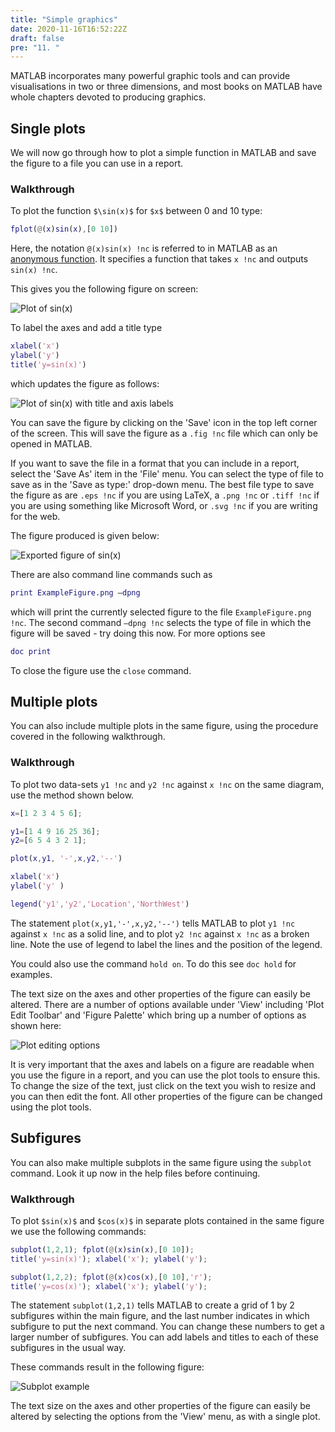 ```yaml
---
title: "Simple graphics"
date: 2020-11-16T16:52:22Z
draft: false
pre: "11. "
---
```



MATLAB incorporates many powerful graphic tools and can provide visualisations in two or three dimensions, and most books on MATLAB have whole chapters devoted to producing graphics.


## Single plots

We will now go through how to plot a simple function in MATLAB and save the figure to a file you can use in a report.

### Walkthrough

To plot the function `$\sin(x)$` for `$x$` between 0 and 10 type:

```matlab
fplot(@(x)sin(x),[0 10])
```

Here, the notation `@(x)sin(x) !nc` is referred to in MATLAB as an [anonymous function](https://uk.mathworks.com/help/matlab/matlab_prog/anonymous-functions.html).
It specifies a function that takes `x !nc` and outputs `sin(x) !nc`.

This gives you the following figure on screen:

![Plot of sin(x)](/ScientificComputingInMatlab/images/unit_01/1_11_1.png?classes=matlab-screenshot-40)


To label the axes and add a title type

```matlab
xlabel('x')
ylabel('y')
title('y=sin(x)')
```

which updates the figure as follows:

![Plot of sin(x) with title and axis labels](/ScientificComputingInMatlab/images/unit_01/1_11_2.png?classes=matlab-screenshot-40)


You can save the figure by clicking on the 'Save' icon in the top left corner of the screen.
This will save the figure as a `.fig !nc` file which can only be opened in MATLAB.

If you want to save the file in a format that you can include in a report, select the 'Save As' item in the 'File' menu.
You can select the type of file to save as in the 'Save as type:' drop-down menu.
The best file type to save the figure as are `.eps !nc` if you are using LaTeX, a `.png !nc` or `.tiff !nc` if you are using something like Microsoft Word, or `.svg !nc` if you are writing for the web.

The figure produced is given below:

![Exported figure of sin(x)](/ScientificComputingInMatlab/images/unit_01/1_11_3.svg?classes=matlab-screenshot-40)

There are also command line commands such as

```matlab
print ExampleFigure.png –dpng
```

which will print the currently selected figure to the file `ExampleFigure.png !nc`. The second command `–dpng !nc` selects the type of file in which the figure will be saved - try doing this now. For more options see

```matlab
doc print
```

To close the figure use the `close` command.


## Multiple plots

You can also include multiple plots in the same figure, using the procedure covered in the following walkthrough.

### Walkthrough

To plot two data-sets `y1 !nc` and `y2 !nc` against `x !nc` on the same diagram, use the method shown below.

```matlab
x=[1 2 3 4 5 6];

y1=[1 4 9 16 25 36];
y2=[6 5 4 3 2 1];

plot(x,y1, '-',x,y2,'--')

xlabel('x')
ylabel('y' )

legend('y1','y2','Location','NorthWest')
```

The statement `plot(x,y1,'-',x,y2,'--')` tells MATLAB to plot `y1 !nc` against `x !nc` as a solid line, and to plot `y2 !nc` against `x !nc` as a broken line.
Note the use of legend to label the lines and the position of the legend.

You could also use the command `hold on`.
To do this see `doc hold` for examples.

The text size on the axes and other properties of the figure can easily be altered.
There are a number of options available under 'View' including 'Plot Edit Toolbar' and 'Figure Palette' which bring up a number of options as shown here:

![Plot editing options](/ScientificComputingInMatlab/images/unit_01/1_11_4.png?classes=matlab-screenshot)

It is very important that the axes and labels on a figure are readable when you use the figure in a report, and you can use the plot tools to ensure this.
To change the size of the text, just click on the text you wish to resize and you can then edit the font.
All other properties of the figure can be changed using the plot tools.


## Subfigures

You can also make multiple subplots in the same figure using the `subplot` command.
Look it up now in the help files before continuing.

### Walkthrough

To plot `$sin(x)$` and `$cos(x)$` in separate plots contained in the same figure we use the following commands:

```matlab
subplot(1,2,1); fplot(@(x)sin(x),[0 10]);
title('y=sin(x)'); xlabel('x'); ylabel('y');

subplot(1,2,2); fplot(@(x)cos(x),[0 10],'r');
title('y=cos(x)'); xlabel('x'); ylabel('y');
```

The statement `subplot(1,2,1)` tells MATLAB to create a grid of 1 by 2 subfigures within the main figure, and the last number indicates in which subfigure to put the next command.
You can change these numbers to get a larger number of subfigures.
You can add labels and titles to each of these subfigures in the usual way.

These commands result in the following figure:

![Subplot example](/ScientificComputingInMatlab/images/unit_01/1_11_5.png?classes=matlab-screenshot-40)

The text size on the axes and other properties of the figure can easily be altered by selecting the options from the 'View' menu, as with a single plot.
